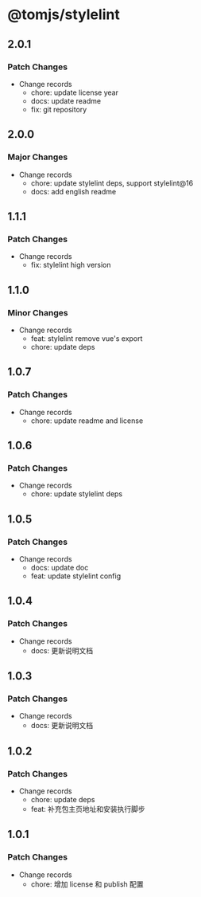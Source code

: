 # @tomjs/stylelint

## 2.0.1

### Patch Changes

- Change records
  - chore: update license year
  - docs: update readme
  - fix: git repository

## 2.0.0

### Major Changes

- Change records
  - chore: update stylelint deps, support stylelint@16
  - docs: add english readme

## 1.1.1

### Patch Changes

- Change records
  - fix: stylelint high version

## 1.1.0

### Minor Changes

- Change records
  - feat: stylelint remove vue's export
  - chore: update deps

## 1.0.7

### Patch Changes

- Change records
  - chore: update readme and license

## 1.0.6

### Patch Changes

- Change records
  - chore: update stylelint deps

## 1.0.5

### Patch Changes

- Change records
  - docs: update doc
  - feat: update stylelint config

## 1.0.4

### Patch Changes

- Change records
  - docs: 更新说明文档

## 1.0.3

### Patch Changes

- Change records
  - docs: 更新说明文档

## 1.0.2

### Patch Changes

- Change records
  - chore: update deps
  - feat: 补充包主页地址和安装执行脚步

## 1.0.1

### Patch Changes

- Change records
  - chore: 增加 license 和 publish 配置
